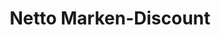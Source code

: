 ---
title: "Netto Marken-Discount"
url: /wittenberg/netto-marken-discount-dresdener-strasse/
shop: Supermarkt
---
